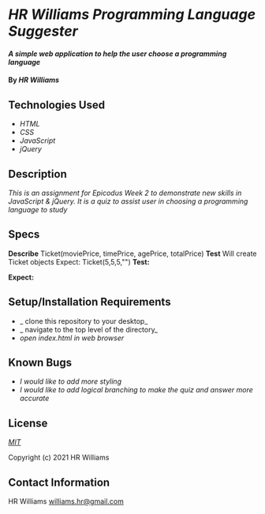# _HR Williams Programming Language Suggester_

#### _A simple web application to help the user choose a programming language_

#### By _**HR Williams**_

## Technologies Used

* _HTML_
* _CSS_
* _JavaScript_
* _jQuery_

## Description

_This is an assignment for Epicodus Week 2 to demonstrate new skills in JavaScript & jQuery. It is a quiz to assist user in choosing a programming language to study_

## Specs
 <!-- **Describe:** Ticket(moviePrice)

**Test:** If user chooses a Movie Title 6 is added. -->

<!-- **Expect:** (myTicket(movieTitle).toEqual(6));  -->

**Describe** Ticket(moviePrice, timePrice, agePrice, totalPrice)
**Test** Will create Ticket objects
Expect: Ticket(5,5,5,"")
**Test:**

**Expect:**

## Setup/Installation Requirements

* _ clone this repository to your desktop_
* _ navigate to the top level of the directory_
* _open index.html in web browser_


## Known Bugs

* _I would like to add more styling_
* _I would like to add logical branching to make the quiz and answer more accurate_

## License

_[MIT](https://choosealicense.com/licenses/mit/)_

Copyright (c) 2021 HR Williams

## Contact Information

HR Williams <williams.hr@gmail.com>